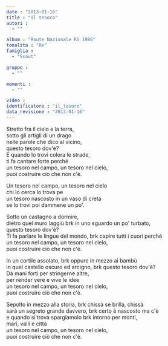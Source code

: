 ```yaml
---
date : "2013-01-16"
title : "Il tesoro"
autori : 
  - ""

album : "Route Nazionale RS 1986"
tonalita : "Re"
famiglia : 
  - "Scout"

gruppo : 
  - ""

momenti : 
  - ""

video : 
identificatore : "il_tesoro"
data_revisione : "2013-01-16"
---
```

  
  
Stretto fra il cielo e la terra,  
sotto gli artigli di un drago   
nelle parole che dico al vicino,  
questo tesoro dov'è?  
E quando lo trovi colora le strade,  
ti fa cantare forte perché  
un tesoro nel campo, un tesoro nel cielo,  
puoi costruire ciò che non c'è.   
  
  
Un tesoro nel campo, un tesoro nel cielo  
chi lo cerca lo trova pe  
un tesoro nascosto in un vaso di creta  
se lo trovi poi dammene un po'.    
  
  
  
Sotto un castagno a dormire,   
dietro quel muro laggiù  brk in uno sguardo un po' turbato,   
questo tesoro dov'è?   
Ti fa parlare le lingue del mondo, brk capire tutti i cuori perché  
un tesoro nel campo, un tesoro nel cielo,  
puoi costruire ciò che non c'è.  
  
  
  
In un cortile assolato, brk  oppure in mezzo ai bambù  
in quel castello oscuro ed arcigno, brk  questo tesoro dov'è?  
Dà mani forti per stringerne altre,   
per render vere e vive le idee  
un tesoro nel campo, un tesoro nel cielo,  
puoi costruire ciò che non c'è.  
  
  
  
Sepolto in mezzo alla storia, brk chissà se brilla, chissà   
sarà un segreto grande davvero, brk certo è nascosto ma c'è  
e quando si trova spargiamolo brk intorno per monti,   
mari, valli e città  
un tesoro nel campo, un tesoro nel cielo,  
puoi costruire ciò che non c'è.  
  
